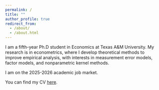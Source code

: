 ```yaml
---
permalink: /
title: ""
author_profile: true
redirect_from: 
  - /about/
  - /about.html
---
```


I am a fifth-year Ph.D student in Economics at Texas A&M University. My research is in econometrics, where I develop theoretical methods to improve empirical analysis, with interests in measurement error models, factor models, and nonparametric kernel methods.



I am on the 2025-2026 academic job market.

<div class="wordwrap">You can find my CV <a href="http://angdali97.github.io/files/CV_Angda.pdf" style="text-decoration: underline; display:inline;">here</a>.
</div>
